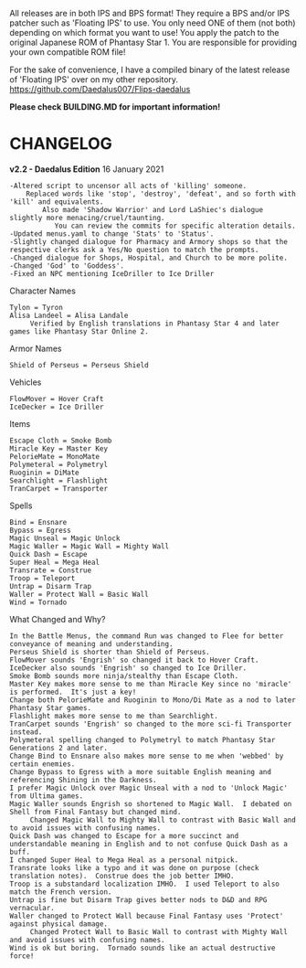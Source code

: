All releases are in both IPS and BPS format!  They require a BPS and/or IPS patcher such as 'Floating IPS' to use.
You only need ONE of them (not both) depending on which format you want to use!
You apply the patch to the original Japanese ROM of Phantasy Star 1.
You are responsible for providing your own compatible ROM file!

For the sake of convenience, I have a compiled binary of the latest release of 'Floating IPS' over on my other repository.
https://github.com/Daedalus007/Flips-daedalus

**Please check BUILDING.MD for important information!**

# CHANGELOG

**v2.2 - Daedalus Edition**
16 January 2021

    -Altered script to uncensor all acts of 'killing' someone.
        Replaced words like 'stop', 'destroy', 'defeat', and so forth with 'kill' and equivalents.
            Also made 'Shadow Warrior' and Lord LaShiec's dialogue slightly more menacing/cruel/taunting.
               You can review the commits for specific alteration details.
    -Updated menus.yaml to change 'Stats' to 'Status'.
    -Slightly changed dialogue for Pharmacy and Armory shops so that the respective clerks ask a Yes/No question to match the prompts.
    -Changed dialogue for Shops, Hospital, and Church to be more polite.
    -Changed 'God' to 'Goddess'.
    -Fixed an NPC mentioning IceDriller to Ice Driller
    
Character Names
   
    Tylon = Tyron
    Alisa Landeel = Alisa Landale
         Verified by English translations in Phantasy Star 4 and later games like Phantasy Star Online 2.

Armor Names

    Shield of Perseus = Perseus Shield

Vehicles
    
    FlowMover = Hover Craft
    IceDecker = Ice Driller

Items

    Escape Cloth = Smoke Bomb
    Miracle Key = Master Key
    PelorieMate = MonoMate
    Polymeteral = Polymetryl
    Ruoginin = DiMate
    Searchlight = Flashlight
    TranCarpet = Transporter

Spells

    Bind = Ensnare
    Bypass = Egress
    Magic Unseal = Magic Unlock
    Magic Waller = Magic Wall = Mighty Wall
    Quick Dash = Escape
    Super Heal = Mega Heal
    Transrate = Construe
    Troop = Teleport
    Untrap = Disarm Trap
    Waller = Protect Wall = Basic Wall
    Wind = Tornado
    
What Changed and Why?

    In the Battle Menus, the command Run was changed to Flee for better conveyance of meaning and understanding.
    Perseus Shield is shorter than Shield of Perseus.
    FlowMover sounds 'Engrish' so changed it back to Hover Craft.
    IceDecker also sounds 'Engrish' so changed to Ice Driller.
    Smoke Bomb sounds more ninja/stealthy than Escape Cloth.
    Master Key makes more sense to me than Miracle Key since no 'miracle' is performed.  It's just a key!
    Change both PelorieMate and Ruoginin to Mono/Di Mate as a nod to later Phantasy Star games.
    Flashlight makes more sense to me than Searchlight.
    TranCarpet sounds 'Engrish' so changed to the more sci-fi Transporter instead.
    Polymeteral spelling changed to Polymetryl to match Phantasy Star Generations 2 and later.
    Change Bind to Ensnare also makes more sense to me when 'webbed' by certain enemies.
    Change Bypass to Egress with a more suitable English meaning and referencing Shining in the Darkness.
    I prefer Magic Unlock over Magic Unseal with a nod to 'Unlock Magic' from Ultima games.
    Magic Waller sounds Engrish so shortened to Magic Wall.  I debated on Shell from Final Fantasy but changed mind.
         Changed Magic Wall to Mighty Wall to contrast with Basic Wall and to avoid issues with confusing names.
    Quick Dash was changed to Escape for a more succinct and understandable meaning in English and to not confuse Quick Dash as a buff.
    I changed Super Heal to Mega Heal as a personal nitpick.
    Transrate looks like a typo and it was done on purpose (check translation notes).  Construe does the job better IMHO.
    Troop is a substandard localization IMHO.  I used Teleport to also match the French version.
    Untrap is fine but Disarm Trap gives better nods to D&D and RPG vernacular.
    Waller changed to Protect Wall because Final Fantasy uses 'Protect' against physical damage.
         Changed Protect Wall to Basic Wall to contrast with Mighty Wall and avoid issues with confusing names.
    Wind is ok but boring.  Tornado sounds like an actual destructive force!    
